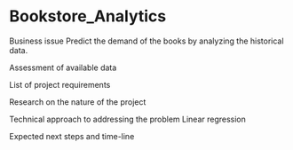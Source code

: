 # Bookstore_Analytics

Business issue
Predict the demand of the books by analyzing the historical data.

Assessment of available data


List of project requirements


Research on the nature of the project


Technical approach to addressing the problem
Linear regression


Expected next steps and time-line

